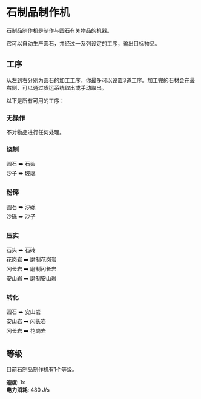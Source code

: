 # 石制品制作机

石制品制作机是制作与圆石有关物品的机器。

它可以自动生产圆石，并经过一系列设定的工序，输出目标物品。

## 工序

从左到右分别为圆石的加工工序，你最多可以设置3道工序。加工完的石材会在最右侧，可以通过货运系统取出或手动取出。

以下是所有可用的工序：

### 无操作

不对物品进行任何处理。

### 烧制

圆石 ➡️ 石头  
沙子 ➡️ 玻璃

### 粉碎

圆石 ➡️ 沙砾  
沙砾 ➡️ 沙子

### 压实

石头 ➡️ 石砖  
花岗岩 ➡️ 磨制花岗岩  
闪长岩 ➡️ 磨制闪长岩  
安山岩 ➡️ 磨制安山岩

### 转化

圆石 ➡️ 安山岩  
安山岩 ➡️ 闪长岩  
闪长岩 ➡️ 花岗岩

## 等级

目前石制品制作机有1个等级。

**速度**: 1x  
**电力消耗**: 480 J/s
